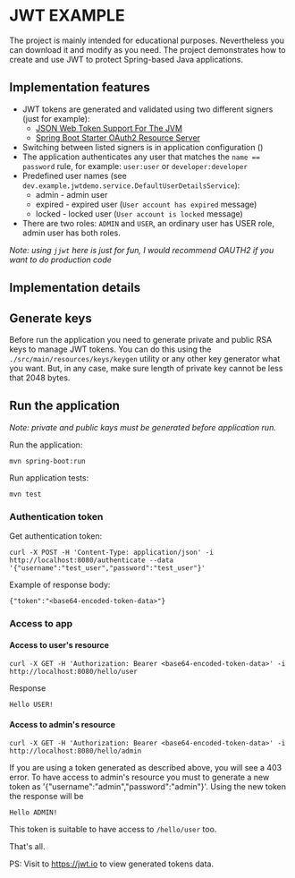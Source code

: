 # JWT EXAMPLE
The project is mainly intended for educational purposes. Nevertheless you can download it and modify as you need.
The project demonstrates how to create and use JWT to protect Spring-based Java applications.

## Implementation features
* JWT tokens are generated and validated using two different signers (just for example):
  * [JSON Web Token Support For The JVM](https://mvnrepository.com/artifact/io.jsonwebtoken/jjwt)
  * [Spring Boot Starter OAuth2 Resource Server](https://mvnrepository.com/artifact/org.springframework.boot/spring-boot-starter-oauth2-resource-server)
* Switching between listed signers is in application configuration ()
* The application authenticates any user that matches the `name == password` rule, for example: `user:user` or `developer:developer`
* Predefined user names (see `dev.example.jwtdemo.service.DefaultUserDetailsService`):
  * admin - admin user
  * expired - expired user (`User account has expired` message)
  * locked - locked user (`User account is locked` message)
*  There are two roles: `ADMIN` and `USER`, an ordinary user has USER role, admin user has both roles.

_Note: using `jjwt` here is just for fun, I would recommend OAUTH2 if you want to do production code_

## Implementation details

## Generate keys
Before run the application you need to generate private and public RSA keys to manage JWT tokens.
You can do this using the `./src/main/resources/keys/keygen` utility or any other key generator what you want.
But, in any case, make sure length of private key cannot be less that 2048 bytes.

## Run the application
_Note: private and public kays must be generated before application run._

Run the application:
```
mvn spring-boot:run

```
Run application tests:
```
mvn test
```

### Authentication token
Get authentication token:
```
curl -X POST -H 'Content-Type: application/json' -i http://localhost:8080/authenticate --data '{"username":"test_user","password":"test_user"}'
```
Example of response body:
```
{"token":"<base64-encoded-token-data>"}
```
### Access to app
#### Access to user's resource
```
curl -X GET -H 'Authorization: Bearer <base64-encoded-token-data>' -i http://localhost:8080/hello/user
```  
Response
```
Hello USER!
```
#### Access to admin's resource
```
curl -X GET -H 'Authorization: Bearer <base64-encoded-token-data>' -i http://localhost:8080/hello/admin
```  
If you are using a token generated as described above, you will see a 403 error.
To have access to admin's resource you must to generate a new token as '{"username":"admin","password":"admin"}'.
Using the new token the response will be
```
Hello ADMIN!
```
This token is suitable to have access to `/hello/user` too.

That's all.

PS: Visit to https://jwt.io to view generated tokens data.
